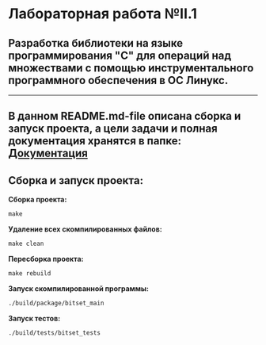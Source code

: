# Лабораторная работа №II.1 

## Разработка библиотеки на языке программирования "С" для операций над множествами с помощью инструментального программного обеспечения в ОС Линукс.

---

## В данном README.md-file описана сборка и запуск проекта, а цели задачи и полная документация хранятся в папке: [Документация](docs/project_logic.md)

## Сборка и запуск проекта:

**Сборка проекта:**
```Makefile
make
```

**Удаление всех скомпилированных файлов:**
```Makefile
make clean
```

**Пересборка проекта:**
```Makefile
make rebuild
```

**Запуск скомпилированной программы:**
```Makefile
./build/package/bitset_main
```

**Запуск тестов:**
```Makefile
./build/tests/bitset_tests
```

